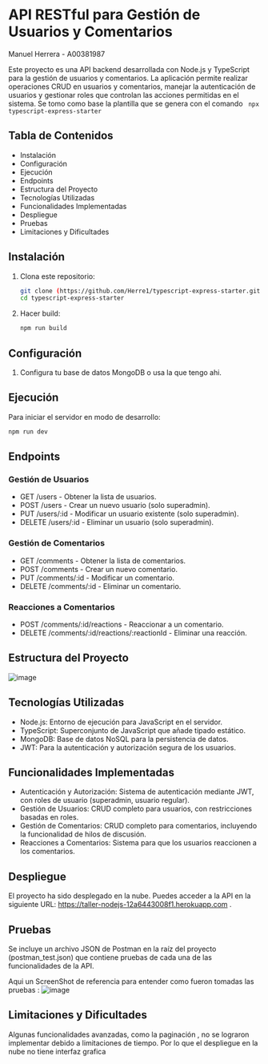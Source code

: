 # API RESTful para Gestión de Usuarios y Comentarios
Manuel Herrera - A00381987


Este proyecto es una API backend desarrollada con Node.js y TypeScript para la gestión de usuarios y comentarios. La aplicación permite realizar operaciones CRUD en usuarios y comentarios, manejar la autenticación de usuarios y gestionar roles que controlan las acciones permitidas en el sistema.
Se tomo como base la plantilla que se genera con el comando ``` npx typescript-express-starter```

## Tabla de Contenidos
- Instalación
- Configuración
- Ejecución
- Endpoints
- Estructura del Proyecto
- Tecnologías Utilizadas
- Funcionalidades Implementadas
- Despliegue
- Pruebas
- Limitaciones y Dificultades

## Instalación

1. Clona este repositorio:
    ```bash
    git clone (https://github.com/Herre1/typescript-express-starter.git)
    cd typescript-express-starter
    ```

2. Hacer build:
    ```bash
    npm run build
    ```

## Configuración

1. Configura tu base de datos MongoDB o usa la que tengo ahi.

## Ejecución

Para iniciar el servidor en modo de desarrollo:

```bash
npm run dev
```

## Endpoints

### Gestión de Usuarios
- GET /users - Obtener la lista de usuarios.
- POST /users - Crear un nuevo usuario (solo superadmin).
- PUT /users/:id - Modificar un usuario existente (solo superadmin).
- DELETE /users/:id - Eliminar un usuario (solo superadmin).

### Gestión de Comentarios
- GET /comments - Obtener la lista de comentarios.
- POST /comments - Crear un nuevo comentario.
- PUT /comments/:id - Modificar un comentario.
- DELETE /comments/:id - Eliminar un comentario.
  
### Reacciones a Comentarios
- POST /comments/:id/reactions - Reaccionar a un comentario.
- DELETE /comments/:id/reactions/:reactionId - Eliminar una reacción.

## Estructura del Proyecto
![image](https://github.com/user-attachments/assets/b4be0189-5114-4599-b12a-3f370e3bf129)


## Tecnologías Utilizadas
- Node.js: Entorno de ejecución para JavaScript en el servidor.
- TypeScript: Superconjunto de JavaScript que añade tipado estático.
- MongoDB: Base de datos NoSQL para la persistencia de datos.
- JWT: Para la autenticación y autorización segura de los usuarios.

## Funcionalidades Implementadas
- Autenticación y Autorización: Sistema de autenticación mediante JWT, con roles de usuario (superadmin, usuario regular).
- Gestión de Usuarios: CRUD completo para usuarios, con restricciones basadas en roles.
- Gestión de Comentarios: CRUD completo para comentarios, incluyendo la funcionalidad de hilos de discusión.
- Reacciones a Comentarios: Sistema para que los usuarios reaccionen a los comentarios.

## Despliegue
El proyecto ha sido desplegado en la nube. Puedes acceder a la API en la siguiente URL: https://taller-nodejs-12a6443008f1.herokuapp.com .

## Pruebas
Se incluye un archivo JSON de Postman en la raíz del proyecto (postman_test.json) que contiene pruebas de cada una de las funcionalidades de la API.

Aqui un ScreenShot de referencia para entender como fueron tomadas las pruebas : 
![image](https://github.com/user-attachments/assets/4e2f3686-fe0b-4b9e-b22c-1bf01e79dab1)


## Limitaciones y Dificultades
Algunas funcionalidades avanzadas, como la paginación , no se lograron implementar debido a limitaciones de tiempo.
Por lo que el despliegue en la nube no tiene interfaz grafica
